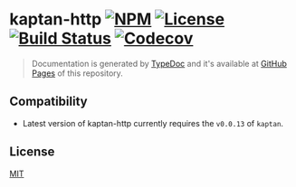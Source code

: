 # kaptan-http [![NPM](https://img.shields.io/npm/v/kaptan-http.svg)](https://www.npmjs.com/package/kaptan-http) [![License](https://img.shields.io/npm/l/kaptan-http.svg)](LICENSE) [![Build Status](https://travis-ci.org/ibrahimduran/node-kaptan-http.svg?branch=master)](https://travis-ci.org/ibrahimduran/node-kaptan-http) [![Codecov](https://codecov.io/gh/ibrahimduran/node-kaptan-http/branch/master/graph/badge.svg)](https://codecov.io/gh/ibrahimduran/node-kaptan-http)

> Documentation is generated by [TypeDoc](https://github.com/TypeStrong/typedoc) and it's available at [GitHub Pages](https://ibrahimduran.github.io/node-kaptan-http/) of this repository.

## Compatibility
* Latest version of kaptan-http currently requires the `v0.0.13` of `kaptan`.

## License
[MIT](LICENSE)
